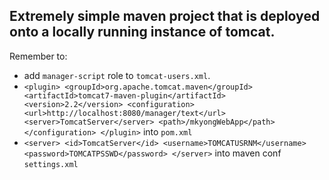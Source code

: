 ## Extremely simple maven project that is deployed onto a locally running instance of tomcat.

Remember to:
- add `manager-script` role to `tomcat-users.xml`.
- `<plugin>
	<groupId>org.apache.tomcat.maven</groupId>
	<artifactId>tomcat7-maven-plugin</artifactId>
	<version>2.2</version>
	<configuration>
	<url>http://localhost:8080/manager/text</url>
	<server>TomcatServer</server>
	<path>/mkyongWebApp</path>
	</configuration>
  </plugin>` into `pom.xml`
- `<server>
	<id>TomcatServer</id>
	<username>TOMCATUSRNM</username>
	<password>TOMCATPSSWD</password>
   </server>` into maven conf `settings.xml`
